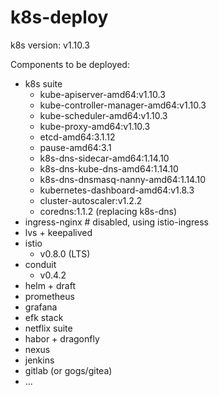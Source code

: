 # k8s-deploy

k8s version: v1.10.3

Components to be deployed:

- k8s suite
  - kube-apiserver-amd64:v1.10.3
  - kube-controller-manager-amd64:v1.10.3
  - kube-scheduler-amd64:v1.10.3
  - kube-proxy-amd64:v1.10.3
  - etcd-amd64:3.1.12
  - pause-amd64:3.1
  - k8s-dns-sidecar-amd64:1.14.10
  - k8s-dns-kube-dns-amd64:1.14.10
  - k8s-dns-dnsmasq-nanny-amd64:1.14.10
  - kubernetes-dashboard-amd64:v1.8.3
  - cluster-autoscaler:v1.2.2
  - coredns:1.1.2 (replacing k8s-dns)
- ingress-nginx # disabled, using istio-ingress
- lvs + keepalived
- istio
  - v0.8.0 (LTS)
- conduit
  - v0.4.2
- helm + draft
- prometheus
- grafana
- efk stack
- netflix suite
- habor + dragonfly
- nexus
- jenkins
- gitlab (or gogs/gitea)
- ...
